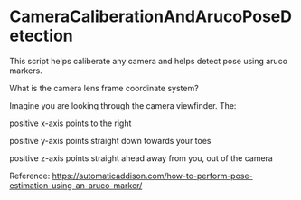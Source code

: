 # CameraCaliberationAndArucoPoseDetection
This script helps caliberate any camera and helps detect pose using aruco markers.

What is the camera lens frame coordinate system?

Imagine you are looking through the camera viewfinder. The:

positive x-axis points to the right

positive y-axis points straight down towards your toes

positive z-axis points straight ahead away from you, out of the camera

Reference: https://automaticaddison.com/how-to-perform-pose-estimation-using-an-aruco-marker/
